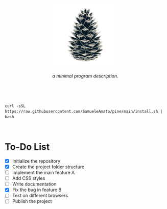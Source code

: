 <p align="center">
  <img width="200" src="images/logo.png" alt=""/>
</p>
<p align="center">
    <i>a minimal program description.</i><br>
</p>

<p align="center">
  <img src="https://img.shields.io/badge/release-v0.1.0-141449" alt=""/>
  <img src="https://img.shields.io/badge/written in-rust-141449" alt=""/>
  <img src="https://img.shields.io/badge/author-SamueleAmato-141449" alt=""/>
</p>


<br>

`curl -sSL https://raw.githubusercontent.com/SamueleAmato/pine/main/install.sh | bash`

<br>

# To-Do List

- [X] Initialize the repository
- [X] Create the project folder structure
- [ ] Implement the main feature A
- [ ] Add CSS styles
- [ ] Write documentation
- [X] Fix the bug in feature B
- [ ] Test on different browsers
- [ ] Publish the project
